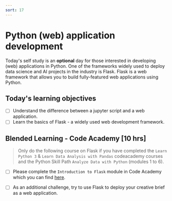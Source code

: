 ```yaml
---
sort: 17
---
```


# Python (web) application development

Today's self study is an **optional** day for those interested in developing (web) applications in Python. One of the frameworks widely used to deploy data science and AI projects in the industry is Flask. Flask is a web framework that allows you to build fully-featured web applications using Python.

## Today's learning objectives
- [ ] Understand the difference between a jupyter script and a web application.
- [ ] Learn the basics of Flask - a widely used web development framework.

## Blended Learning - Code Academy [10 hrs]

> Only do the following course on Flask if you have completed the ```Learn Python 3``` &
```Learn Data Analysis with Pandas``` codeacademy courses and the Python Skill
Path ```Analyze Data with Python``` (modules 1 to 6).

- [ ] Please complete the ```Introduction to Flask``` module in Code Academy which you can find [here](https://www.codecademy.com/learn/learn-flask/modules/introduction-to-flask).

- [ ] As an additional challenge, try to use Flask to deploy your creative brief as a web application.
